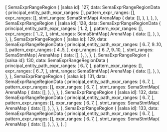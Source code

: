 [
    SemaExprRangeRegion {
        [salsa id]: 127,
        data: SemaExprRangeRegionData {
            principal_entity_path_expr_ranges: [],
            pattern_expr_ranges: [],
            expr_ranges: [],
            stmt_ranges: SemaStmtMap(
                ArenaMap {
                    data: [],
                },
            ),
        },
    },
    SemaExprRangeRegion {
        [salsa id]: 128,
        data: SemaExprRangeRegionData {
            principal_entity_path_expr_ranges: [
                1..2,
            ],
            pattern_expr_ranges: [],
            expr_ranges: [
                1..2,
            ],
            stmt_ranges: SemaStmtMap(
                ArenaMap {
                    data: [],
                },
            ),
        },
    },
    SemaExprRangeRegion {
        [salsa id]: 129,
        data: SemaExprRangeRegionData {
            principal_entity_path_expr_ranges: [
                6..7,
                9..10,
            ],
            pattern_expr_ranges: [
                4..5,
            ],
            expr_ranges: [
                6..7,
                9..10,
            ],
            stmt_ranges: SemaStmtMap(
                ArenaMap {
                    data: [],
                },
            ),
        },
    },
    SemaExprRangeRegion {
        [salsa id]: 130,
        data: SemaExprRangeRegionData {
            principal_entity_path_expr_ranges: [
                6..7,
            ],
            pattern_expr_ranges: [],
            expr_ranges: [
                6..7,
            ],
            stmt_ranges: SemaStmtMap(
                ArenaMap {
                    data: [],
                },
            ),
        },
    },
    SemaExprRangeRegion {
        [salsa id]: 131,
        data: SemaExprRangeRegionData {
            principal_entity_path_expr_ranges: [
                6..7,
            ],
            pattern_expr_ranges: [],
            expr_ranges: [
                6..7,
            ],
            stmt_ranges: SemaStmtMap(
                ArenaMap {
                    data: [],
                },
            ),
        },
    },
    SemaExprRangeRegion {
        [salsa id]: 132,
        data: SemaExprRangeRegionData {
            principal_entity_path_expr_ranges: [
                6..7,
            ],
            pattern_expr_ranges: [],
            expr_ranges: [
                6..7,
            ],
            stmt_ranges: SemaStmtMap(
                ArenaMap {
                    data: [],
                },
            ),
        },
    },
    SemaExprRangeRegion {
        [salsa id]: 133,
        data: SemaExprRangeRegionData {
            principal_entity_path_expr_ranges: [
                6..7,
            ],
            pattern_expr_ranges: [],
            expr_ranges: [
                6..7,
            ],
            stmt_ranges: SemaStmtMap(
                ArenaMap {
                    data: [],
                },
            ),
        },
    },
]